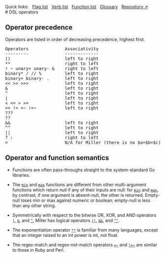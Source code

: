 <!---  PLEASE DO NOT EDIT DIRECTLY. EDIT THE .md.in FILE PLEASE. --->
<div>
<span class="quicklinks">
Quick links:
&nbsp;
<a class="quicklink" href="../reference-main-flag-list/index.html">Flag list</a>
&nbsp;
<a class="quicklink" href="../reference-verbs/index.html">Verb list</a>
&nbsp;
<a class="quicklink" href="../reference-dsl-builtin-functions/index.html">Function list</a>
&nbsp;
<a class="quicklink" href="../glossary/index.html">Glossary</a>
&nbsp;
<a class="quicklink" href="https://github.com/johnkerl/miller" target="_blank">Repository ↗</a>
</span>
</div>
# DSL operators

## Operator precedence

Operators are listed in order of decreasing precedence, highest first.

<pre class="pre-non-highlight-non-pair">
Operators              Associativity
---------              -------------
()                     left to right
**                     right to left
! ~ unary+ unary- &    right to left
binary* / // %         left to right
binary+ binary- .      left to right
<< >> >>>              left to right
&                      left to right
^                      left to right
|                      left to right
< <= > >=              left to right
== != =~ !=~           left to right
???
??
&&                     left to right
^^                     left to right
||                     left to right
? :                    right to left
=                      N/A for Miller (there is no $a=$b=$c)
</pre>

## Operator and function semantics

* Functions are often pass-throughs straight to the system-standard Go libraries.

* The [`min`](reference-dsl-builtin-functions.md#min) and [`max`](reference-dsl-builtin-functions.md#max) functions are different from other multi-argument functions which return null if any of their inputs are null: for [`min`](reference-dsl-builtin-functions.md#min) and [`max`](reference-dsl-builtin-functions.md#max), by contrast, if one argument is absent-null, the other is returned. Empty-null loses min or max against numeric or boolean; empty-null is less than any other string.

* Symmetrically with respect to the bitwise OR, XOR, and AND operators
[`|`](reference-dsl-builtin-functions.md#bitwise-or),
[`&`](reference-dsl-builtin-functions.md#bitwise-and), and
[`^`](reference-dsl-builtin-functions.md#bitwise-xor), Miller has logical operators
[`||`](reference-dsl-builtin-functions.md#logical-or),
[`&&`](reference-dsl-builtin-functions.md#logical-and), and
[`^^`](reference-dsl-builtin-functions.md#logical-xor).

* The exponentiation operator [`**`](reference-dsl-builtin-functions.md#exponentiation) is familiar from many languages, except that an integer raised to an int power is int, not float.

* The regex-match and regex-not-match operators [`=~`](reference-dsl-builtin-functions.md#regmatch) and [`!=~`](reference-dsl-builtin-functions.md#regnotmatch) are similar to those in Ruby and Perl.

